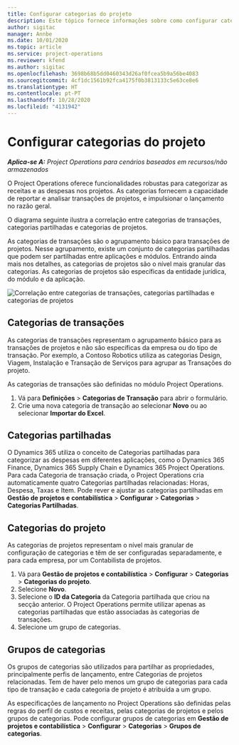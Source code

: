 ```yaml
---
title: Configurar categorias do projeto
description: Este tópico fornece informações sobre como configurar categorias de projetos.
author: sigitac
manager: Annbe
ms.date: 10/01/2020
ms.topic: article
ms.service: project-operations
ms.reviewer: kfend
ms.author: sigitac
ms.openlocfilehash: 3698b68b5dd0460343d26af0fcea5b9a56be4083
ms.sourcegitcommit: 4cf1dc1561b92fca4175f0b3813133c5e63ce8e6
ms.translationtype: HT
ms.contentlocale: pt-PT
ms.lasthandoff: 10/28/2020
ms.locfileid: "4131942"
---
```

# <a name="configure-project-categories"></a>Configurar categorias do projeto

_**Aplica-se A:** Project Operations para cenários baseados em recursos/não armazenados_

O Project Operations oferece funcionalidades robustas para categorizar as receitas e as despesas nos projetos. As categorias fornecem a capacidade de reportar e analisar transações de projetos, e impulsionar o lançamento no razão geral.

O diagrama seguinte ilustra a correlação entre categorias de transações, categorias partilhadas e categorias de projetos. 

As categorias de transações são o agrupamento básico para transações de projetos. Nesse agrupamento, existe um conjunto de categorias partilhadas que podem ser partilhadas entre aplicações e módulos. Entrando ainda mais nos detalhes, as categorias de projetos são o nível mais granular das categorias. As categorias de projetos são específicas da entidade jurídica, do módulo e da aplicação.

![Correlação entre categorias de transações, categorias partilhadas e categorias de projetos](media/project-categories.png)

## <a name="transaction-categories"></a>Categorias de transações

As categorias de transações representam o agrupamento básico para as transações de projetos e não são específicas da empresa ou do tipo de transação. Por exemplo, a Contoso Robotics utiliza as categorias Design, Viagem, Instalação e Transação de Serviços para agrupar as Transações do projeto.

As categorias de transações são definidas no módulo Project Operations. 
1. Vá para **Definições** \> **Categorias de Transação** para abrir o formulário. 
2. Crie uma nova categoria de transação ao selecionar **Novo** ou ao selecionar **Importar do Excel**.

## <a name="shared-categories"></a>Categorias partilhadas

O Dynamics 365 utiliza o conceito de Categorias partilhadas para categorizar as despesas em diferentes aplicações, como o Dynamics 365 Finance, Dynamics 365 Supply Chain e Dynamics 365 Project Operations. Para cada Categoria de transação criada, o Project Operations cria automaticamente quatro Categorias partilhadas relacionadas: Horas, Despesa, Taxas e Item. Pode rever e ajustar as categorias partilhadas em **Gestão de projetos e contabilística** \> **Configurar** \> **Categorias** \> **Categorias Partilhadas**.

## <a name="project-categories"></a>Categorias do projeto

As categorias de projetos representam o nível mais granular de configuração de categorias e têm de ser configuradas separadamente, e para cada empresa, por um Contabilista de projetos.

1. Vá para **Gestão de projetos e contabilística** \> **Configurar** \> **Categorias** \> **Categorias do projeto**.
2. Selecione **Novo**.
3. Selecione o **ID da Categoria** da Categoria partilhada que criou na secção anterior. O Project Operations permite utilizar apenas as categorias partilhadas que estão associadas às categorias de transações.
4. Selecione um grupo de categorias.

## <a name="category-groups"></a>Grupos de categorias

Os grupos de categorias são utilizados para partilhar as propriedades, principalmente perfis de lançamento, entre Categorias de projetos relacionadas. Tem de haver pelo menos um grupo de categorias para cada tipo de transação e cada categoria de projeto é atribuída a um grupo.

As especificações de lançamento no Project Operations são definidas pelas regras do perfil de custos e receitas, pelas categorias de projetos e pelos grupos de categorias. Pode configurar grupos de categorias em **Gestão de projetos e contabilística** \> **Configurar** \> **Categorias** \> **Grupos de categorias**.
